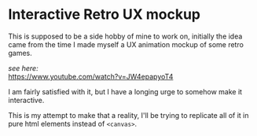 # Interactive Retro UX mockup
This is supposed to be a side hobby of mine to work on, initially the idea came from the time I made myself a UX animation mockup of some retro games.

*see here:*  
https://www.youtube.com/watch?v=JW4epapyoT4

I am fairly satisfied with it, but I have a longing urge to somehow make it interactive.

This is my attempt to make that a reality, I'll be trying to replicate all of it in pure html elements instead of `<canvas>`.